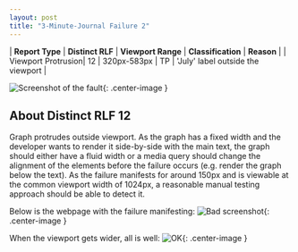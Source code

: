 ```yaml
---
layout: post
title: "3-Minute-Journal Failure 2"
---
```

| **Report Type** | **Distinct RLF** | **Viewport Range** | **Classification** | **Reason** |
| Viewport Protrusion| 12 | 320px-583px | TP | 'July' label outside the viewport | 

![Screenshot of the fault](../../../assets/images/3-Minute-Journal/fault2/viewportOverflowWidth451.png){: .center-image }

## About Distinct RLF 12

Graph protrudes outside viewport. As the graph has a fixed width and the developer wants to render it side-by-side with the main text, the graph should either have a fluid width or a media query should change the alignment of the elements before the failure occurs (e.g. render the graph below the text). As the failure manifests for around 150px and is viewable at the common viewport width of 1024px, a reasonable manual testing approach should be able to detect it.

Below is the webpage with the failure manifesting:
![Bad screenshot](../../../assets/good-bad/rlf12/bad.png){: .center-image }

When the viewport gets wider, all is well:
![OK](../../../assets/good-bad/rlf12/ok.png){: .center-image }

